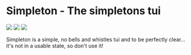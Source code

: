 # Simpleton - The simpletons tui
 
 ![](https://github.com/d34dmeat/simpleton/workflows/simpleton%20Build/badge.svg) ![](https://github.com/d34dmeat/simpleton/workflows/simpleton%20Examples/badge.svg) ![](https://github.com/d34dmeat/simpleton/workflows/docTest/badge.svg)

 Simpleton is a simple, no bells and whistles tui
 and to be perfectly clear... it's not in a usable state, so don't use it!

